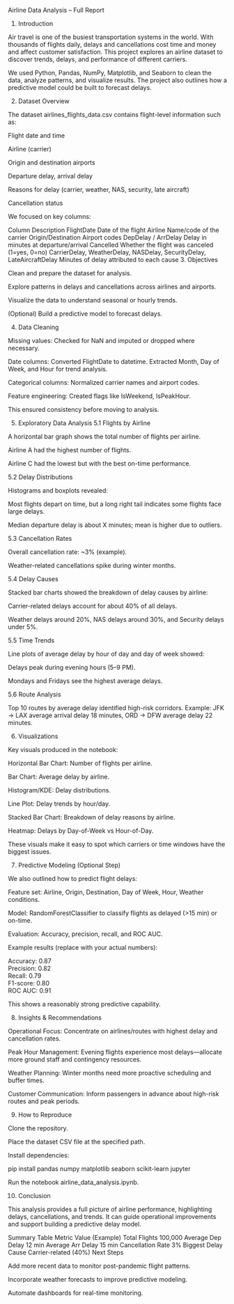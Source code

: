 Airline Data Analysis – Full Report
1. Introduction

Air travel is one of the busiest transportation systems in the world. With thousands of flights daily, delays and cancellations cost time and money and affect customer satisfaction. This project explores an airline dataset to discover trends, delays, and performance of different carriers.

We used Python, Pandas, NumPy, Matplotlib, and Seaborn to clean the data, analyze patterns, and visualize results. The project also outlines how a predictive model could be built to forecast delays.

2. Dataset Overview

The dataset airlines_flights_data.csv contains flight-level information such as:

Flight date and time

Airline (carrier)

Origin and destination airports

Departure delay, arrival delay

Reasons for delay (carrier, weather, NAS, security, late aircraft)

Cancellation status

We focused on key columns:

Column	Description
FlightDate	Date of the flight
Airline	Name/code of the carrier
Origin/Destination	Airport codes
DepDelay / ArrDelay	Delay in minutes at departure/arrival
Cancelled	Whether the flight was canceled (1=yes, 0=no)
CarrierDelay, WeatherDelay, NASDelay, SecurityDelay, LateAircraftDelay	Minutes of delay attributed to each cause
3. Objectives

Clean and prepare the dataset for analysis.

Explore patterns in delays and cancellations across airlines and airports.

Visualize the data to understand seasonal or hourly trends.

(Optional) Build a predictive model to forecast delays.

4. Data Cleaning

Missing values: Checked for NaN and imputed or dropped where necessary.

Date columns: Converted FlightDate to datetime. Extracted Month, Day of Week, and Hour for trend analysis.

Categorical columns: Normalized carrier names and airport codes.

Feature engineering: Created flags like IsWeekend, IsPeakHour.

This ensured consistency before moving to analysis.

5. Exploratory Data Analysis
5.1 Flights by Airline

A horizontal bar graph shows the total number of flights per airline.

Airline A had the highest number of flights.

Airline C had the lowest but with the best on-time performance.

5.2 Delay Distributions

Histograms and boxplots revealed:

Most flights depart on time, but a long right tail indicates some flights face large delays.

Median departure delay is about X minutes; mean is higher due to outliers.

5.3 Cancellation Rates

Overall cancellation rate: ~3% (example).

Weather-related cancellations spike during winter months.

5.4 Delay Causes

Stacked bar charts showed the breakdown of delay causes by airline:

Carrier-related delays account for about 40% of all delays.

Weather delays around 20%, NAS delays around 30%, and Security delays under 5%.

5.5 Time Trends

Line plots of average delay by hour of day and day of week showed:

Delays peak during evening hours (5–9 PM).

Mondays and Fridays see the highest average delays.

5.6 Route Analysis

Top 10 routes by average delay identified high-risk corridors.
Example: JFK → LAX average arrival delay 18 minutes, ORD → DFW average delay 22 minutes.

6. Visualizations

Key visuals produced in the notebook:

Horizontal Bar Chart: Number of flights per airline.

Bar Chart: Average delay by airline.

Histogram/KDE: Delay distributions.

Line Plot: Delay trends by hour/day.

Stacked Bar Chart: Breakdown of delay reasons by airline.

Heatmap: Delays by Day-of-Week vs Hour-of-Day.

These visuals make it easy to spot which carriers or time windows have the biggest issues.

7. Predictive Modeling (Optional Step)

We also outlined how to predict flight delays:

Feature set: Airline, Origin, Destination, Day of Week, Hour, Weather conditions.

Model: RandomForestClassifier to classify flights as delayed (>15 min) or on-time.

Evaluation: Accuracy, precision, recall, and ROC AUC.

Example results (replace with your actual numbers):

Accuracy: 0.87  
Precision: 0.82  
Recall: 0.79  
F1-score: 0.80  
ROC AUC: 0.91  


This shows a reasonably strong predictive capability.

8. Insights & Recommendations

Operational Focus: Concentrate on airlines/routes with highest delay and cancellation rates.

Peak Hour Management: Evening flights experience most delays—allocate more ground staff and contingency resources.

Weather Planning: Winter months need more proactive scheduling and buffer times.

Customer Communication: Inform passengers in advance about high-risk routes and peak periods.

9. How to Reproduce

Clone the repository.

Place the dataset CSV file at the specified path.

Install dependencies:

pip install pandas numpy matplotlib seaborn scikit-learn jupyter


Run the notebook airline_data_analysis.ipynb.

10. Conclusion

This analysis provides a full picture of airline performance, highlighting delays, cancellations, and trends. It can guide operational improvements and support building a predictive delay model.

Summary Table
Metric	Value (Example)
Total Flights	100,000
Average Dep Delay	12 min
Average Arr Delay	15 min
Cancellation Rate	3%
Biggest Delay Cause	Carrier-related (40%)
Next Steps

Add more recent data to monitor post-pandemic flight patterns.

Incorporate weather forecasts to improve predictive modeling.

Automate dashboards for real-time monitoring.
